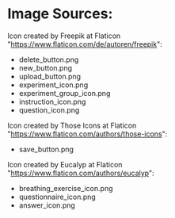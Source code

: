 # Image Sources:

Icon created by Freepik at Flaticon "https://www.flaticon.com/de/autoren/freepik":
* delete_button.png
* new_button.png
* upload_button.png
* experiment_icon.png
* experiment_group_icon.png
* instruction_icon.png
* question_icon.png

Icon created by Those Icons at Flaticon "https://www.flaticon.com/authors/those-icons":
* save_button.png

Icon created by Eucalyp at Flaticon "https://www.flaticon.com/authors/eucalyp":
* breathing_exercise_icon.png
* questionnaire_icon.png
* answer_icon.png